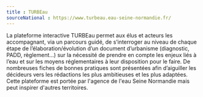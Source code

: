 ```yaml
---
title : TURBEau
sourceNational : https://www.turbeau.eau-seine-normandie.fr/
---
```


La plateforme interactive TURBEau  permet aux élus et acteurs les accompagnant, via un parcours guidé, de s’interroger au niveau de chaque étape de l’élaboration/évolution d’un document d’urbanisme (diagnostic, PADD, règlement…) sur la nécessité de prendre en compte les enjeux liés à l’eau et sur les moyens réglementaires à leur disposition pour le faire. De nombreuses fiches de bonnes pratiques sont présentées afin d’aiguiller les décideurs vers les rédactions les plus ambitieuses et les plus adaptées. Cette plateforme est portée par l'agence de l'eau Seine Normandie mais peut inspirer d'autres territoires.
